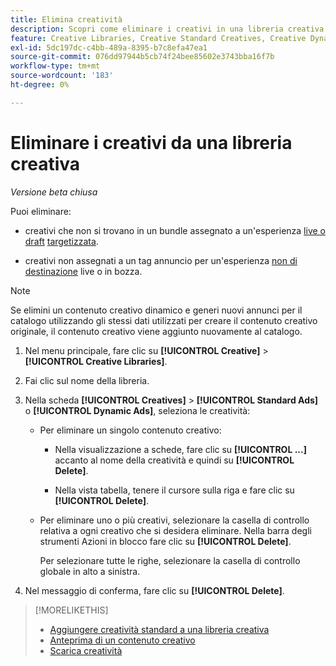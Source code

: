 ```yaml
---
title: Elimina creatività
description: Scopri come eliminare i creativi in una libreria creativa.
feature: Creative Libraries, Creative Standard Creatives, Creative Dynamic Creatives
exl-id: 5dc197dc-c4bb-489a-8395-b7c8efa47ea1
source-git-commit: 076dd97944b5cb74f24bee85602e3743bba16f7b
workflow-type: tm+mt
source-wordcount: '183'
ht-degree: 0%

---
```


# Eliminare i creativi da una libreria creativa

*Versione beta chiusa*

Puoi eliminare:

* creativi che non si trovano in un bundle assegnato a un&#39;esperienza [live o draft](/help/creative/experiences/experience-about.md#experience-statuses-experience-statuses) [targetizzata](/help/creative/experiences/experience-about.md).

* creativi non assegnati a un tag annuncio per un&#39;esperienza [non di destinazione](/help/creative/experiences/experience-about.md) live o in bozza.

>[!NOTE]
>
>Se elimini un contenuto creativo dinamico e generi nuovi annunci per il catalogo utilizzando gli stessi dati utilizzati per creare il contenuto creativo originale, il contenuto creativo viene aggiunto nuovamente al catalogo.

1. Nel menu principale, fare clic su **[!UICONTROL Creative]** > **[!UICONTROL Creative Libraries]**.

1. Fai clic sul nome della libreria.

1. Nella scheda **[!UICONTROL Creatives]** > **[!UICONTROL Standard Ads]** o **[!UICONTROL Dynamic Ads]**, seleziona le creatività:

   * Per eliminare un singolo contenuto creativo:

      * Nella visualizzazione a schede, fare clic su **[!UICONTROL ...]** accanto al nome della creatività e quindi su **[!UICONTROL Delete]**.

      * Nella vista tabella, tenere il cursore sulla riga e fare clic su **[!UICONTROL Delete]**.

   * Per eliminare uno o più creativi, selezionare la casella di controllo relativa a ogni creativo che si desidera eliminare. Nella barra degli strumenti Azioni in blocco fare clic su **[!UICONTROL Delete]**.

     Per selezionare tutte le righe, selezionare la casella di controllo globale in alto a sinistra.

1. Nel messaggio di conferma, fare clic su **[!UICONTROL Delete]**.

>[!MORELIKETHIS]
>
>* [Aggiungere creatività standard a una libreria creativa](creative-add-standard.md)
>* [Anteprima di un contenuto creativo](creative-preview.md)
>* [Scarica creatività](creative-download.md)
